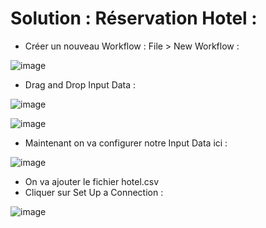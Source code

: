 # Solution : Réservation Hotel :

- Créer un nouveau Workflow : File > New Workflow :

![image](https://user-images.githubusercontent.com/123749462/225887830-b6b1f4e9-dab7-4de7-a07d-0cb17012dae7.png)

- Drag and Drop Input Data : 

![image](https://user-images.githubusercontent.com/123749462/225889061-946b85d5-7ee5-4c25-9111-35d751b4d766.png)

![image](https://user-images.githubusercontent.com/123749462/225889641-03cd003d-15ee-4f85-bed3-f2af19fffd71.png)

- Maintenant on va configurer notre Input Data ici : 

![image](https://user-images.githubusercontent.com/123749462/225890068-5ed47111-b975-4d47-bab5-adb7cbabb148.png)

- On va ajouter le fichier hotel.csv
- Cliquer sur Set Up a Connection : 

![image](https://user-images.githubusercontent.com/123749462/225891232-ce2f7df2-214a-4209-b62d-0045378a940f.png)


